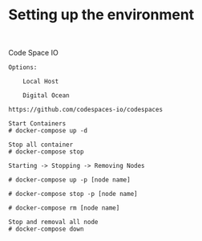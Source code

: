 <h1>
    Setting up the environment
</h1><br>
<p>
    Code Space IO

    Options:

        Local Host

        Digital Ocean

    https://github.com/codespaces-io/codespaces

    Start Containers
    # docker-compose up -d

    Stop all container
    # docker-compose stop

    Starting -> Stopping -> Removing Nodes

    # docker-compose up -p [node name]

    # docker-compose stop -p [node name]

    # docker-compose rm [node name]

    Stop and removal all node
    # docker-compose down

</p><br>

